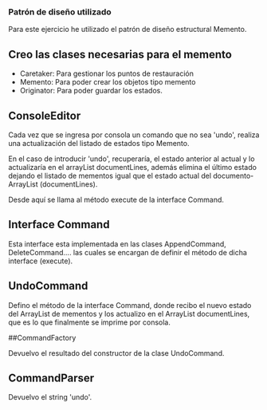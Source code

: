 

### Patrón de diseño utilizado

Para este ejercicio he utilizado el patrón de diseño estructural Memento.

## Creo las clases necesarias para el memento

- Caretaker: Para gestionar los puntos de restauración
- Memento: Para poder crear los objetos tipo memento
- Originator: Para poder guardar los estados.

## ConsoleEditor

Cada vez que se ingresa por consola un comando que no sea 'undo', realiza una actualización del listado de estados tipo Memento.

En el caso de introducir 'undo', recuperaría, el estado anterior al actual y lo actualizaría en el arrayList documentLines, además elimina el último estado dejando el listado de mementos igual que el estado actual del documento-ArrayList (documentLines).

Desde aquí se llama al método execute de la interface Command.

## Interface Command

Esta interface esta implementada en las clases AppendCommand, DeleteCommand.... las cuales se encargan de definir el método de dicha interface (execute).

## UndoCommand

Defino el método de la interface Command, donde recibo el nuevo estado del ArrayList de mementos y los actualizo en el ArrayList documentLines, que es lo que finalmente se imprime por consola.

##CommandFactory

Devuelvo el resultado del constructor de la clase UndoCommand.

## CommandParser

Devuelvo el string 'undo'.






